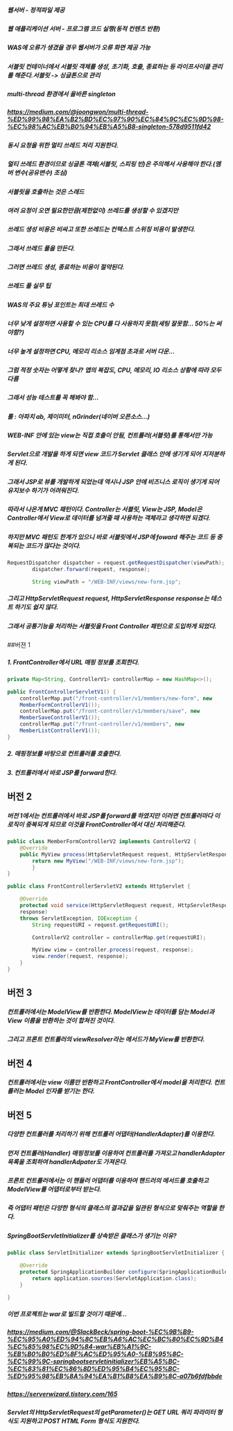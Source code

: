 ##### 웹서버 - 정적파일 제공
##### 웹 애플리케이션 서버 - 프로그램 코드 실행(동적 컨텐츠 반환)
##### WAS에 오류가 생겼을 경우 웹서버가 오류 화면 제공 가능

##### 서블릿 컨테이너에서 서블릿 객체를 생성, 초기화, 호출, 종료하는 등 라이프사이클 관리를 해준다.서블릿 -> 싱글톤으로 관리
##### multi-thread 환경에서 올바른 singleton
##### https://medium.com/@joongwon/multi-thread-%ED%99%98%EA%B2%BD%EC%97%90%EC%84%9C%EC%9D%98-%EC%98%AC%EB%B0%94%EB%A5%B8-singleton-578d9511fd42

##### 동시 요청을 위한 멀티 쓰레드 처리 지원한다.
##### 멀티 쓰레드 환경이므로 싱글톤 객체(서블릿, 스피링 빈)은 주의해서 사용해야 한다.(멤버 변수(공유변수) 조심)
##### 서블릿을 호출하는 것은 스레드
##### 여러 요청이 오면 필요한만큼(제한없이) 쓰레드를 생성할 수 있겠지만
##### 쓰레드 생성 비용은 비싸고 또한 쓰레드는 컨텍스트 스위칭 비용이 발생한다.
##### 그래서 쓰레드 풀을 만든다.
##### 그러면 쓰레드 생성, 종료하는 비용이 절약된다.

##### 쓰레드 풀 실무 팁
##### WAS의 주요 튜닝 포인트는 최대 쓰레드 수
##### 너무 낮게 설정하면 사용할 수 있는 CPU를 다 사용하지 못함(세팅 잘못함... 50%는 써야함?)
##### 너무 높게 설정하면 CPU, 메모리 리소스 임계점 초과로 서버 다운...
##### 그럼 적정 숫자는 어떻게 찾나? 앱의 복잡도, CPU, 메모리, IO 리소스 상황에 따라 모두 다름
##### 그래서 성능 테스트를 꼭 해봐야 함...
##### 툴 : 아파치 ab, 제이미터, nGrinder(네이버 오픈소스...)
##### 

##### WEB-INF 안에 있는 view는 직접 호출이 안됨, 컨트롤러(서블릿)를 통해서만 가능


##### Servlet으로 개발을 하게 되면 view 코드가 Servlet 클래스 안에 생기게 되어 지저분하게 된다.
##### 그래서 JSP로 뷰를 개발하게 되었는데 역시나 JSP 안에 비즈니스 로직이 생기게 되어 유지보수 하기가 어려워진다.
##### 따라서 나온게 MVC 패턴이다. Controller는 서블릿, View는 JSP, Model은 Controller에서 View로 데이터를 넘겨줄 때 사용하는 객체라고 생각하면 되겠다.
##### 하지만 MVC 패턴도 한계가 있으니 바로 서블릿에서 JSP에 foward 해주는 코드 등 중복되는 코드가 많다는 것이다.
```java
RequestDispatcher dispatcher = request.getRequestDispatcher(viewPath);
        dispatcher.forward(request, response);

        String viewPath = "/WEB-INF/views/new-form.jsp";
```

##### 그리고 HttpServletRequest request, HttpServletResponse response는 테스트 하기도 쉽지 않다.
##### 그래서 공통기능을 처리하는 서블릿을 Front Controller 패턴으로 도입하게 되었다.

##버젼 1

##### 1. FrontController에서 URL 매핑 정보를 조회한다.
```java
private Map<String, ControllerV1> controllerMap = new HashMap<>();

public FrontControllerServletV1() {
    controllerMap.put("/front-controller/v1/members/new-form", new
    MemberFormControllerV1());
    controllerMap.put("/front-controller/v1/members/save", new
    MemberSaveControllerV1());
    controllerMap.put("/front-controller/v1/members", new
    MemberListControllerV1());
}
```
##### 2. 매핑정보를 바탕으로 컨트롤러를 호출한다.
##### 3. 컨트롤러에서 바로 JSP를 forward한다.

## 버전 2

##### 버전 1에서는 컨트롤러에서 바로 JSP를 forward를 하였지만 이러면 컨트롤러마다 이 로직이 중복되게 되므로 이것을 FrontController에서 대신 처리해준다.

```java
public class MemberFormControllerV2 implements ControllerV2 {
    @Override
    public MyView process(HttpServletRequest request, HttpServletResponse response) throws ServletException, IOException {
        return new MyView("/WEB-INF/views/new-form.jsp");
        }
}
```

```java
public class FrontControllerServletV2 extends HttpServlet {

    @Override
    protected void service(HttpServletRequest request, HttpServletResponse
    response)
    throws ServletException, IOException {
        String requestURI = request.getRequestURI();

        ControllerV2 controller = controllerMap.get(requestURI);

        MyView view = controller.process(request, response);
        view.render(request, response);
    }
}
```

## 버전 3

##### 컨트롤러에서는 ModelView를 반환한다. ModelView는 데이터를 담는 Model과 View 이름을 반환하는 것이 합쳐진 것이다.
##### 그리고 프론트 컨트롤러의 viewResolver라는 메서드가 MyView를 반환한다.

## 버전 4

##### 컨트롤러에서는 view 이름만 반환하고 FrontController에서 model을 처리한다. 컨트롤러는 Model 인자를 받기는 한다.

## 버전 5
##### 다양한 컨트롤러를 처리하기 위해 컨트롤러 어댑터(HandlerAdapter)를 이용한다.

##### 먼저 컨트롤러(Handler) 매핑정보를 이용하여 컨트롤러를 가져오고 handlerAdapter 목록을 조회하여 handlerAdpater도 가져온다.

##### 프론트 컨트롤러에서는 이 핸들러 어댑터를 이용하여 핸드러의 메서드를 호출하고 ModelView를 어댑터로부터 받는다.

##### 즉 어댑터 패턴은 다양한 형식의 클래스의 결과값을 일관된 형식으로 맞춰주는 역할을 한다.

##### SpringBootServletInitializer를 상속받은 클래스가 생기는 이유?
```java
public class ServletInitializer extends SpringBootServletInitializer {

    @Override
    protected SpringApplicationBuilder configure(SpringApplicationBuilder application) {
        return application.sources(ServletApplication.class);
    }

}
```
##### 이번 프로젝트는 war로 빌드할 것이기 때문에...
##### https://medium.com/@SlackBeck/spring-boot-%EC%9B%B9-%EC%95%A0%ED%94%8C%EB%A6%AC%EC%BC%80%EC%9D%B4%EC%85%98%EC%9D%84-war%EB%A1%9C-%EB%B0%B0%ED%8F%AC%ED%95%A0-%EB%95%8C-%EC%99%9C-springbootservletinitializer%EB%A5%BC-%EC%83%81%EC%86%8D%ED%95%B4%EC%95%BC-%ED%95%98%EB%8A%94%EA%B1%B8%EA%B9%8C-a07b6fdfbbde
##### https://serverwizard.tistory.com/165


##### Servlet의 HttpServletRequest의 getParameter()는 GET URL 쿼리 파라미터 형식도 지원하고 POST HTML Form 형식도 지원한다.